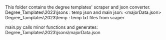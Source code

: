 This folder contains the degree templates' scraper and json converter.
    Degree_Tamplates\2023\jsons : temp json and main json:  <majorData.json>
    Degree_Tamplates\2023\temp : temp txt files from scaper

main.py calls minor functions and generates:  Degree_Tamplates\2023\jsons\majorData.json


